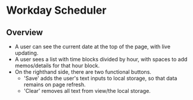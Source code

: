 # Workday Scheduler 

## Overview
* A user can see the current date at the top of the page, with live updating.
* A user sees a list with time blocks divided by hour, with spaces to add memos/details for that hour block. 
* On the righthand side, there are two functional buttons. 
  * 'Save' adds the user's text inputs to local storage, so that data remains on page refresh.
  * 'Clear' removes all text from view/the local storage.
